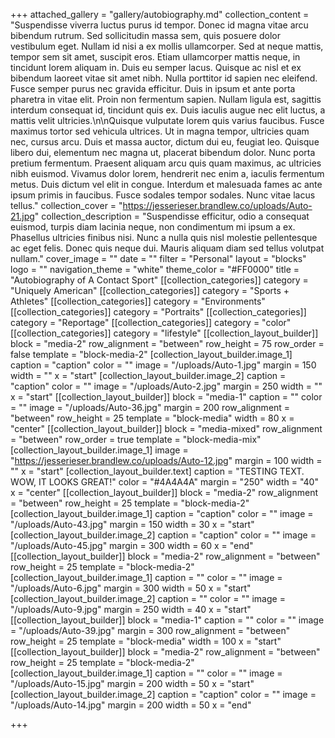 +++
attached_gallery = "gallery/autobiography.md"
collection_content = "Suspendisse viverra luctus purus id tempor. Donec id magna vitae arcu bibendum rutrum. Sed sollicitudin massa sem, quis posuere dolor vestibulum eget. Nullam id nisi a ex mollis ullamcorper. Sed at neque mattis, tempor sem sit amet, suscipit eros. Etiam ullamcorper mattis neque, in tincidunt lorem aliquam in. Duis eu semper lacus. Quisque ac nisl et ex bibendum laoreet vitae sit amet nibh. Nulla porttitor id sapien nec eleifend. Fusce semper purus nec gravida efficitur. Duis in ipsum et ante porta pharetra in vitae elit. Proin non fermentum sapien. Nullam ligula est, sagittis interdum consequat id, tincidunt quis ex. Duis iaculis augue nec elit luctus, a mattis velit ultricies.\n\nQuisque vulputate lorem quis varius faucibus. Fusce maximus tortor sed vehicula ultrices. Ut in magna tempor, ultricies quam nec, cursus arcu. Duis et massa auctor, dictum dui eu, feugiat leo. Quisque libero dui, elementum nec magna ut, placerat bibendum dolor. Nunc porta pretium fermentum. Praesent aliquam arcu quis quam maximus, ac ultricies nibh euismod. Vivamus dolor lorem, hendrerit nec enim a, iaculis fermentum metus. Duis dictum vel elit in congue. Interdum et malesuada fames ac ante ipsum primis in faucibus. Fusce sodales tempor sodales. Nunc vitae lacus tellus."
collection_cover = "https://jesserieser.brandlew.co/uploads/Auto-21.jpg"
collection_description = "Suspendisse efficitur, odio a consequat euismod, turpis diam lacinia neque, non condimentum mi ipsum a ex. Phasellus ultricies finibus nisi. Nunc a nulla quis nisl molestie pellentesque ac eget felis. Donec quis neque dui. Mauris aliquam diam sed tellus volutpat nullam."
cover_image = ""
date = ""
filter = "Personal"
layout = "blocks"
logo = ""
navigation_theme = "white"
theme_color = "#FF0000"
title = "Autobiography of A Contact Sport"
[[collection_categories]]
category = "Uniquely American"
[[collection_categories]]
category = "Sports + Athletes"
[[collection_categories]]
category = "Environments"
[[collection_categories]]
category = "Portraits"
[[collection_categories]]
category = "Reportage"
[[collection_categories]]
category = "color"
[[collection_categories]]
category = "lifestyle"
[[collection_layout_builder]]
block = "media-2"
row_alignment = "between"
row_height = 75
row_order = false
template = "block-media-2"
[collection_layout_builder.image_1]
caption = "caption"
color = ""
image = "/uploads/Auto-1.jpg"
margin = 150
width = ""
x = "start"
[collection_layout_builder.image_2]
caption = "caption"
color = ""
image = "/uploads/Auto-2.jpg"
margin = 250
width = ""
x = "start"
[[collection_layout_builder]]
block = "media-1"
caption = ""
color = ""
image = "/uploads/Auto-36.jpg"
margin = 200
row_alignment = "between"
row_height = 25
template = "block-media"
width = 80
x = "center"
[[collection_layout_builder]]
block = "media-mixed"
row_alignment = "between"
row_order = true
template = "block-media-mix"
[collection_layout_builder.image_1]
image = "https://jesserieser.brandlew.co/uploads/Auto-12.jpg"
margin = 100
width = ""
x = "start"
[collection_layout_builder.text]
caption = "TESTING TEXT. WOW, IT LOOKS GREAT!"
color = "#4A4A4A"
margin = "250"
width = "40"
x = "center"
[[collection_layout_builder]]
block = "media-2"
row_alignment = "between"
row_height = 25
template = "block-media-2"
[collection_layout_builder.image_1]
caption = "caption"
color = ""
image = "/uploads/Auto-43.jpg"
margin = 150
width = 30
x = "start"
[collection_layout_builder.image_2]
caption = "caption"
color = ""
image = "/uploads/Auto-45.jpg"
margin = 300
width = 60
x = "end"
[[collection_layout_builder]]
block = "media-2"
row_alignment = "between"
row_height = 25
template = "block-media-2"
[collection_layout_builder.image_1]
caption = ""
color = ""
image = "/uploads/Auto-6.jpg"
margin = 300
width = 50
x = "start"
[collection_layout_builder.image_2]
caption = ""
color = ""
image = "/uploads/Auto-9.jpg"
margin = 250
width = 40
x = "start"
[[collection_layout_builder]]
block = "media-1"
caption = ""
color = ""
image = "/uploads/Auto-39.jpg"
margin = 300
row_alignment = "between"
row_height = 25
template = "block-media"
width = 100
x = "start"
[[collection_layout_builder]]
block = "media-2"
row_alignment = "between"
row_height = 25
template = "block-media-2"
[collection_layout_builder.image_1]
caption = ""
color = ""
image = "/uploads/Auto-15.jpg"
margin = 200
width = 50
x = "start"
[collection_layout_builder.image_2]
caption = "caption"
color = ""
image = "/uploads/Auto-14.jpg"
margin = 200
width = 50
x = "end"

+++

